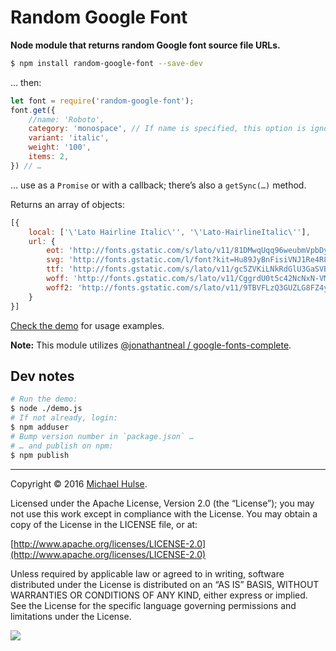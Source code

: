 # Random Google Font

**Node module that returns random Google font source file URLs.**

```bash
$ npm install random-google-font --save-dev
```

… then:

```js
let font = require('random-google-font');
font.get({
	//name: 'Roboto',
	category: 'monospace', // If name is specified, this option is ignored.
	variant: 'italic',
	weight: '100',
	items: 2,
}) // …
```

… use as a `Promise` or with a callback; there’s also a `getSync(…)` method.

Returns an array of objects:

```js
[{
    local: ['\'Lato Hairline Italic\'', '\'Lato-HairlineItalic\''],
    url: {
        eot: 'http://fonts.gstatic.com/s/lato/v11/81DMwqUqq96weubmVpbDyvesZW2xOQ-xsNqO47m55DA.eot',
        svg: 'http://fonts.gstatic.com/l/font?kit=Hu89JyBnFisiVNJ1Re4R8PesZW2xOQ-xsNqO47m55DA&skey=3404b88e33a27f67#Lato',
        ttf: 'http://fonts.gstatic.com/s/lato/v11/gc5ZVKiLNkRdGlU3GaSVBfesZW2xOQ-xsNqO47m55DA.ttf',
        woff: 'http://fonts.gstatic.com/s/lato/v11/CggrdU0t5c42NcNxN-VM3_esZW2xOQ-xsNqO47m55DA.woff',
        woff2: 'http://fonts.gstatic.com/s/lato/v11/9TBVFLzQ3GUZLG8FZ4yrEfesZW2xOQ-xsNqO47m55DA.woff2'
    }
}]
```

[Check the demo](demo.js) for usage examples.

**Note:** This module utilizes [@jonathantneal / google-fonts-complete](https://github.com/jonathantneal/google-fonts-complete).

## Dev notes

```bash
# Run the demo:
$ node ./demo.js
# If not already, login:
$ npm adduser
# Bump version number in `package.json` …
# … and publish on npm:
$ npm publish
```

---

Copyright © 2016 [Michael Hulse](http://mky.io).

Licensed under the Apache License, Version 2.0 (the “License”); you may not use this work except in compliance with the License. You may obtain a copy of the License in the LICENSE file, or at:

[http://www.apache.org/licenses/LICENSE-2.0](http://www.apache.org/licenses/LICENSE-2.0)

Unless required by applicable law or agreed to in writing, software distributed under the License is distributed on an “AS IS” BASIS, WITHOUT WARRANTIES OR CONDITIONS OF ANY KIND, either express or implied. See the License for the specific language governing permissions and limitations under the License.

<img src="https://github.global.ssl.fastly.net/images/icons/emoji/octocat.png">
